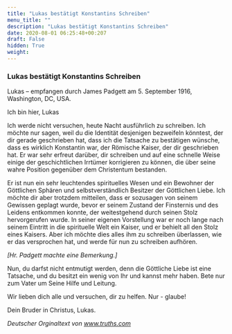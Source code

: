 ```yaml
---
title: "Lukas bestätigt Konstantins Schreiben"
menu_title: ""
description: "Lukas bestätigt Konstantins Schreiben"
date: 2020-08-01 06:25:48+00:207
draft: False
hidden: True
weight:
---
```

### Lukas bestätigt Konstantins Schreiben

Lukas – empfangen durch James Padgett am 5. September 1916, Washington, DC, USA.

Ich bin hier, Lukas

Ich werde nicht versuchen, heute Nacht ausführlich zu schreiben. Ich möchte nur sagen, weil du die Identität desjenigen bezweifeln könntest, der dir gerade geschrieben hat, dass ich die Tatsache zu bestätigen wünsche, dass es wirklich Konstantin war, der Römische Kaiser, der dir geschrieben hat. Er war sehr erfreut darüber, dir schreiben und auf eine schnelle Weise einige der geschichtlichen Irrtümer korrigieren zu können, die über seine wahre Position gegenüber dem Christentum bestanden.

Er ist nun ein sehr leuchtendes spirituelles Wesen und ein Bewohner der Göttlichen Sphären und selbstverständlich Besitzer der Göttlichen Liebe. Ich möchte dir aber trotzdem mitteilen, dass er sozusagen von seinem Gewissen geplagt wurde, bevor er seinem Zustand der Finsternis und des Leidens entkommen konnte, der weitestgehend durch seinen Stolz hervorgerufen wurde. In seiner eigenen Vorstellung war er noch lange nach seinem Eintritt in die spirituelle Welt ein Kaiser, und er behielt all den Stolz eines Kaisers. Aber ich möchte dies alles ihm zu schreiben überlassen, wie er das versprochen hat, und werde für nun zu schreiben aufhören.

*[Hr. Padgett machte eine Bemerkung.]*

Nun, du darfst nicht entmutigt werden, denn die Göttliche Liebe ist eine Tatsache, und du besitzt ein wenig von Ihr und kannst mehr haben. Bete nur zum Vater um Seine Hilfe und Leitung.

Wir lieben dich alle und versuchen, dir zu helfen. Nur - glaube!

Dein Bruder in Christus, Lukas.

*Deutscher Orginaltext von www.truths.com*
